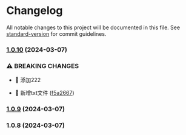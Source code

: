 # Changelog

All notable changes to this project will be documented in this file. See [standard-version](https://github.com/conventional-changelog/standard-version) for commit guidelines.

### [1.0.10](https://github.com/cxg1990/project/compare/v1.0.9...v1.0.10) (2024-03-07)


### ⚠ BREAKING CHANGES

* 🧨 添加222

* 💍 新增txt文件 ([f5a2667](https://github.com/cxg1990/project/commit/f5a2667de7d375fe31553607d4dfd33c4d6457ac))

### [1.0.9](https://github.com/cxg1990/project/compare/v1.0.8...v1.0.9) (2024-03-07)

### 1.0.8 (2024-03-07)
